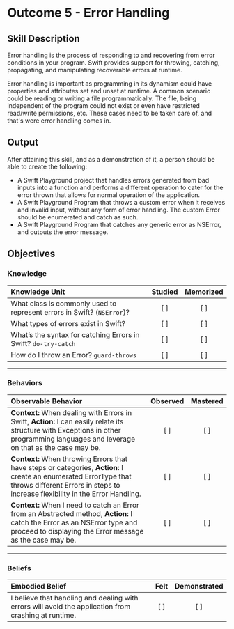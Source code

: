 # Outcome 5 - Error Handling
## Skill Description

Error handling is the process of responding to and recovering from error conditions in your program. Swift provides support for throwing, catching, propagating, and manipulating recoverable errors at runtime.

Error handling is important as programming in its dynamism could have properties and attributes set and unset at runtime.
A common scenario could be reading or writing a file programmatically. The file, being independent of the program could not exist or even have restricted read/write permissions, etc. These cases need to be taken care of, and that's were error handling comes in.

## Output

After attaining this skill, and as a demonstration of it, a person should be able to create the following:

- A Swift Playground project that handles errors generated from bad inputs into a function and performs a different operation to cater for the error thrown that allows for normal operation of the application.
- A Swift Playground Program that throws a custom error when it receives and invalid input, without any form of error handling. The custom Error should be enumerated and catch as such.
- A Swift Playground Program that catches any generic error as NSError, and outputs the error message.

## Objectives
### Knowledge

| Knowledge Unit   |      Studied      | Memorized |
|:-------------|:------------------:|:--------:|
| What class is commonly used to represent errors in Swift? (`NSError`)? | [ ] | [ ] |
| What types of errors exist in Swift? | [ ] | [ ] |
| What’s the syntax for catching Errors in Swift? `do-try-catch` | [ ] | [ ] |
| How do I throw an Error? `guard-throws` | [ ] | [ ] |

-------

### Behaviors

| Observable Behavior   |      Observed      | Mastered |
|:-------------|:------------------:|:--------:|
| **Context:** When dealing with Errors in Swift, **Action:** I can easily relate its structure with Exceptions in other programming languages and leverage on that as the case may be. | [ ] | [ ] |
| **Context:** When throwing Errors that have steps or categories, **Action:** I create an enumerated ErrorType that throws different Errors in steps to increase flexibility in the Error Handling.  | [ ] | [ ] |
| **Context:** When I need to catch an Error from an Abstracted method, **Action:** I catch the Error as an NSError type and proceed to displaying the Error message as the case may be.  | [ ] | [ ] |

-------

### Beliefs

| Embodied Belief   |      Felt      | Demonstrated |
|:-------------|:------------------:|:--------:|
| I believe that handling and dealing with errors will avoid the application from crashing at runtime. | [ ] | [ ] |
